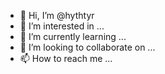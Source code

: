 - 👋 Hi, I’m @hythtyr
- 👀 I’m interested in ...
- 🌱 I’m currently learning ...
- 💞️ I’m looking to collaborate on ...
- 📫 How to reach me ...

<!---
hythtyr/hythtyr is a ✨ special ✨ repository because its `README.md` (this file) appears on your GitHub profile.
You can click the Preview link to take a look at your changes.
--->
